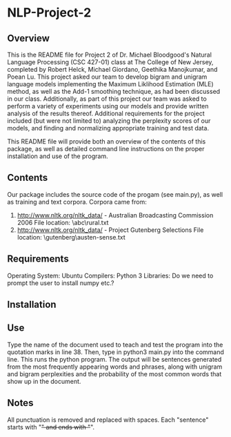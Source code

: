 # NLP-Project-2

## Overview

This is the README file for Project 2 of Dr. Michael Bloodgood's Natural Language Processing (CSC 427-01) class at The College of New Jersey, completed by Robert Helck, Michael Giordano, Geethika Manojkumar, and Poean Lu. This project asked our team to develop bigram and unigram language models implementing the Maximum Liklihood Estimation (MLE) method, as well as the Add-1 smoothing technique, as had been discussed in our class. Additionally, as part of this project our team was asked to perform a variety of experiments using our models and provide written analysis of the results thereof. Additional requirements for the project included (but were not limited to) analyzing the perplexity scores of our models, and finding and normalizing appropriate training and test data.

This README file will provide both an overview of the contents of this package, as well as detailed command line instructions on the proper installation and use of the program.

## Contents

Our package includes the source code of the progam (see main.py), as well as training and text corpora. 
Corpora came from:
1. http://www.nltk.org/nltk_data/ - Australian Broadcasting Commission 2006
File location: \abc\rural.txt
2. http://www.nltk.org/nltk_data/ - Project Gutenberg Selections
File location: \gutenberg\austen-sense.txt

## Requirements

Operating System: Ubuntu 
Compilers: Python 3 
Libraries: Do we need to prompt the user to install numpy etc.?

## Installation

## Use

Type the name of the document used to teach and test the program into the quotation marks in line 38. 
Then, type in python3 main.py into the command line. This runs the python program.
The output will be sentences generated from the most frequently appearing words and phrases,
along with unigram and bigram perplexities and the probability of the most common words that show up in the document.

## Notes

All punctuation is removed and replaced with spaces. 
Each "sentence" starts with "<s>" and ends with "</s>".


